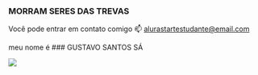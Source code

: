 ### MORRAM SERES DAS TREVAS
Você pode entrar em contato comigo 📫
alurastartestudante@email.com

meu nome é ### GUSTAVO SANTOS SÁ

![](https://encrypted-tbn0.gstatic.com/images?q=tbn:ANd9GcQXXoxocubLYNV-apw0cL6KPb-npqrDzJ2cag&s)
